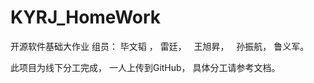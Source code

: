 # KYRJ_HomeWork
开源软件基础大作业
组员：
    毕文韬 ，
    雷廷，
    王旭昇，
    孙振航，
    鲁义军。

此项目为线下分工完成，
一人上传到GitHub，
具体分工请参考文档。
